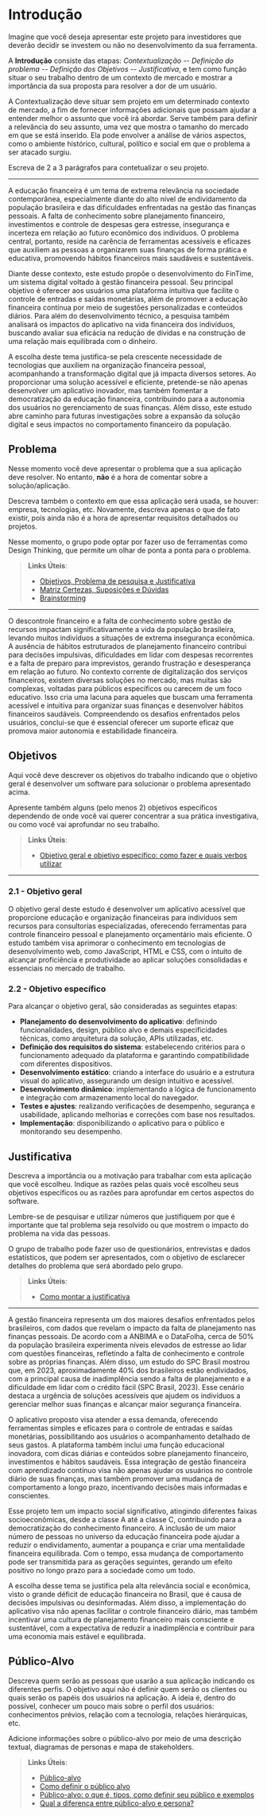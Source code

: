 # Introdução

Imagine que você deseja apresentar este projeto para investidores que deverão decidir se investem ou não no desenvolvimento da sua ferramenta.

A **Introdução** consiste das etapas: *Contextualização -- Definição do problema -- Definição dos Objetivos -- Justificativa*, e tem como função situar o seu trabalho dentro de um contexto de mercado e mostrar a importância da sua proposta para resolver a dor de um usuário.

A Contextualização deve situar sem projeto em um determinado contexto de mercado, a fim de fornecer informações adicionais que possam ajudar a entender melhor o assunto que você irá abordar. Serve também para definir a relevância do seu assunto, uma vez que mostra o tamanho do mercado em que se está inserido. Ela pode envolver a análise de vários aspectos, como o ambiente histórico, cultural, político e social em que o problema a ser atacado surgiu.

Escreva de 2 a 3 parágrafos para contetualizar o seu projeto.

<hr />

A educação financeira é um tema de extrema relevância na sociedade contemporânea, especialmente diante do alto nível de endividamento da população brasileira e das dificuldades enfrentadas na gestão das finanças pessoais. A falta de conhecimento sobre planejamento financeiro, investimentos e controle de despesas gera estresse, insegurança e incerteza em relação ao futuro econômico dos indivíduos. O problema central, portanto, reside na carência de ferramentas acessíveis e eficazes que auxiliem as pessoas a organizarem suas finanças de forma prática e educativa, promovendo hábitos financeiros mais saudáveis e sustentáveis.

Diante desse contexto, este estudo propõe o desenvolvimento do FinTime, um sistema digital voltado à gestão financeira pessoal. Seu principal objetivo é oferecer aos usuários uma plataforma intuitiva que facilite o controle de entradas e saídas monetárias, além de promover a educação financeira contínua por meio de sugestões personalizadas e conteúdos diários. Para além do desenvolvimento técnico, a pesquisa também analisará os impactos do aplicativo na vida financeira dos indivíduos, buscando avaliar sua eficácia na redução de dívidas e na construção de uma relação mais equilibrada com o dinheiro.

A escolha deste tema justifica-se pela crescente necessidade de tecnologias que auxiliem na organização financeira pessoal, acompanhando a transformação digital que já impacta diversos setores. Ao proporcionar uma solução acessível e eficiente, pretende-se não apenas desenvolver um aplicativo inovador, mas também fomentar a democratização da educação financeira, contribuindo para a autonomia dos usuários no gerenciamento de suas finanças. Além disso, este estudo abre caminho para futuras investigações sobre a expansão da solução digital e seus impactos no comportamento financeiro da população.

## Problema

Nesse momento você deve apresentar o problema que a sua aplicação deve resolver. No entanto, **não** é a hora de comentar sobre a solução/aplicação.

Descreva também o contexto em que essa aplicação será usada, se  houver: empresa, tecnologias, etc. Novamente, descreva apenas o que de fato existir, pois ainda não é a hora de apresentar requisitos detalhados ou projetos.

Nesse momento, o grupo pode optar por fazer uso  de ferramentas como Design Thinking, que permite um olhar de ponta a ponta para o problema.

> **Links Úteis**:
> - [Objetivos, Problema de pesquisa e Justificativa](https://medium.com/@versioparole/objetivos-problema-de-pesquisa-e-justificativa-c98c8233b9c3)
> - [Matriz Certezas, Suposições e Dúvidas](https://medium.com/educa%C3%A7%C3%A3o-fora-da-caixa/matriz-certezas-suposi%C3%A7%C3%B5es-e-d%C3%BAvidas-fa2263633655)
> - [Brainstorming](https://www.euax.com.br/2018/09/brainstorming/)

<hr />

O descontrole financeiro e a falta de conhecimento sobre gestão de recursos impactam significativamente a vida da população brasileira, levando muitos indivíduos a situações de extrema insegurança econômica. A ausência de hábitos estruturados de planejamento financeiro contribui para decisões impulsivas, dificuldades em lidar com despesas recorrentes e a falta de preparo para imprevistos, gerando frustração e desesperança em relação ao futuro.
No contexto corrente de digitalização dos serviços financeiros, existem diversas soluções no mercado, mas muitas são complexas, voltadas para públicos específicos ou carecem de um foco educativo. Isso cria uma lacuna para aqueles que buscam uma ferramenta acessível e intuitiva para organizar suas finanças e desenvolver hábitos financeiros saudáveis. Compreendendo os desafios enfrentados pelos usuários, conclui-se que é essencial oferecer um suporte eficaz que promova maior autonomia e estabilidade financeira.


## Objetivos

Aqui você deve descrever os objetivos do trabalho indicando que o objetivo geral é desenvolver um software para solucionar o problema apresentado acima. 

Apresente também alguns (pelo menos 2) objetivos específicos dependendo de onde você vai querer concentrar a sua prática investigativa, ou como você vai aprofundar no seu trabalho.
 
> **Links Úteis**:
> - [Objetivo geral e objetivo específico: como fazer e quais verbos utilizar](https://blog.mettzer.com/diferenca-entre-objetivo-geral-e-objetivo-especifico/)

<hr /> 

### 2.1 - Objetivo geral
O objetivo geral deste estudo é desenvolver um aplicativo acessível que proporcione educação e organização financeiras para indivíduos sem recursos para consultorias especializadas, oferecendo ferramentas para controle financeiro pessoal e planejamento orçamentário mais eficiente. O estudo também visa aprimorar o conhecimento em tecnologias de desenvolvimento web, como JavaScript, HTML e CSS, com o intuito de alcançar proficiência e produtividade ao aplicar soluções consolidadas e essenciais no mercado de trabalho.

### 2.2 - Objetivo específico
Para alcançar o objetivo geral, são consideradas as seguintes etapas:

- **Planejamento do desenvolvimento do aplicativo**: definindo funcionalidades, design, público alvo e demais especificidades técnicas, como arquitetura da solução, APIs utilizadas, etc.
- **Definição dos requisitos do sistema**: estabelecendo critérios para o funcionamento adequado da plataforma e garantindo compatibilidade com diferentes dispositivos.
- **Desenvolvimento estático**: criando a interface do usuário e a estrutura visual do aplicativo, assegurando um design intuitivo e acessível.
- **Desenvolvimento dinâmico**: implementando a lógica de funcionamento e integração com armazenamento local do navegador.
- **Testes e ajustes**: realizando verificações de desempenho, segurança e usabilidade, aplicando melhorias e correções com base nos resultados.
- **Implementação**: disponibilizando o aplicativo para o público e monitorando seu desempenho.


## Justificativa

Descreva a importância ou a motivação para trabalhar com esta aplicação que você escolheu. Indique as razões pelas quais você escolheu seus objetivos específicos ou as razões para aprofundar em certos aspectos do software.

Lembre-se de pesquisar e utilizar números que justifiquem por que é importante que tal problema seja resolvido ou que mostrem o impacto do problema na vida das pessoas.

O grupo de trabalho pode fazer uso de questionários, entrevistas e dados estatísticos, que podem ser apresentados, com o objetivo de esclarecer detalhes do problema que será abordado pelo grupo.

> **Links Úteis**:
> - [Como montar a justificativa](https://guiadamonografia.com.br/como-montar-justificativa-do-tcc/)

<hr />

A gestão financeira representa um dos maiores desafios enfrentados pelos brasileiros, com dados que revelam o impacto da falta de planejamento nas finanças pessoais. De acordo com a ANBIMA e o DataFolha, cerca de 50% da população brasileira experimenta níveis elevados de estresse ao lidar com questões financeiras, refletindo a falta de conhecimento e controle sobre as próprias finanças. Além disso, um estudo do SPC Brasil mostrou que, em 2023, aproximadamente 40% dos  brasileiros estão endividados, com a principal causa de inadimplência sendo a falta de planejamento e a dificuldade em lidar com o crédito fácil (SPC Brasil, 2023). Esse cenário destaca a urgência de soluções acessíveis que ajudem os indivíduos a gerenciar melhor suas finanças e alcançar maior segurança financeira.

O aplicativo proposto visa atender a essa demanda, oferecendo ferramentas simples e eficazes para o controle de entradas e saídas monetárias, possibilitando aos usuários o acompanhamento detalhado de seus gastos. A plataforma também inclui uma função educacional inovadora, com dicas diárias e conteúdos sobre planejamento financeiro, investimentos e hábitos saudáveis. Essa integração de gestão financeira com aprendizado contínuo visa não apenas ajudar os usuários no controle diário de suas finanças, mas também promover uma mudança de comportamento a longo prazo, incentivando decisões mais informadas e conscientes.

Esse projeto tem um impacto social significativo, atingindo diferentes faixas socioeconômicas, desde a classe A até a classe C, contribuindo para a democratização do conhecimento financeiro. A inclusão de um maior número de pessoas no universo da educação financeira pode ajudar a reduzir o endividamento, aumentar a poupança e criar uma mentalidade financeira equilibrada. Com o tempo, essa mudança de comportamento pode ser transmitida para as gerações seguintes, gerando um efeito positivo no longo prazo para a sociedade como um todo.

A escolha desse tema se justifica pela alta relevância social e econômica, visto o grande déficit de educação financeira no Brasil, que é causa de decisões impulsivas ou desinformadas. Além disso, a implementação do aplicativo visa não apenas facilitar o controle financeiro diário, mas também incentivar uma cultura de planejamento financeiro mais consciente e sustentável, com a expectativa de reduzir a inadimplência e contribuir para uma economia mais estável e equilibrada.

## Público-Alvo

Descreva quem serão as pessoas que usarão a sua aplicação indicando os diferentes perfis. O objetivo aqui não é definir quem serão os clientes ou quais serão os papéis dos usuários na aplicação. A ideia é, dentro do possível, conhecer um pouco mais sobre o perfil dos usuários: conhecimentos prévios, relação com a tecnologia, relações hierárquicas, etc.

Adicione informações sobre o público-alvo por meio de uma descrição textual, diagramas de personas e mapa de stakeholders.

> **Links Úteis**:
> - [Público-alvo](https://blog.hotmart.com/pt-br/publico-alvo/)
> - [Como definir o público alvo](https://exame.com/pme/5-dicas-essenciais-para-definir-o-publico-alvo-do-seu-negocio/)
> - [Público-alvo: o que é, tipos, como definir seu público e exemplos](https://klickpages.com.br/blog/publico-alvo-o-que-e/)
> - [Qual a diferença entre público-alvo e persona?](https://rockcontent.com/blog/diferenca-publico-alvo-e-persona/)
